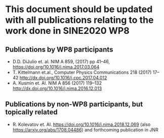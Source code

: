 # This document should be updated with all publications relating to the work done in SINE2020 WP8


## Publications by WP8 participants ##
* D.D. DiJulio et. al. NIM A 859, (2017) pp 41–46, https://doi.org/10.1016/j.nima.2017.03.064                   
* T. Kittelmann et.al., Computer Physics Communications 218 (2017) 17–42 http://dx.doi.org/10.1016/j.cpc.2017.04.012
* A. Kusmin et. Al.  NIM A  856 (2017) 119–132 http://dx.doi.org/10.1016/j.nima.2016.12.013

## Publications by non-WP8 participants, but topically related ##
* R. Kolevatov et. Al. https://doi.org/10.1016/j.nima.2018.12.069 (also https://arxiv.org/abs/1708.04486) and forthcoming publication in JNR
